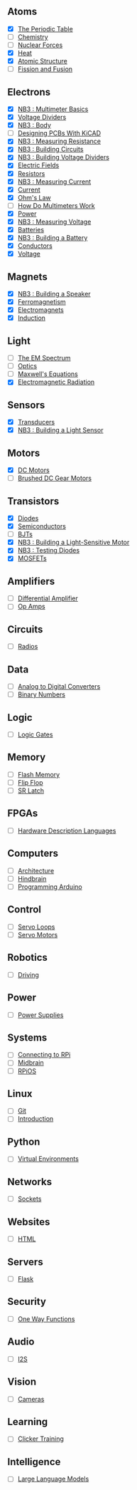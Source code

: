## Atoms
- [x] [The Periodic Table](https://vimeo.com/1028399080)
- [ ] [Chemistry]()
- [ ] [Nuclear Forces]()
- [x] [Heat](https://vimeo.com/1029691491)
- [x] [Atomic Structure](https://vimeo.com/1000458082)
- [ ] [Fission and Fusion]()

## Electrons
- [x] [NB3 : Multimeter Basics](https://vimeo.com/1027764019)
- [x] [Voltage Dividers](https://vimeo.com/1030787469)
- [x] [NB3 : Body](https://vimeo.com/1030776673)
- [ ] [Designing PCBs With KiCAD]()
- [x] [NB3 : Measuring Resistance](https://vimeo.com/1027761453)
- [x] [NB3 : Building Circuits](https://vimeo.com/1030783826)
- [x] [NB3 : Building Voltage Dividers](https://vimeo.com/1030790826)
- [x] [Electric Fields](https://vimeo.com/1032441712)
- [x] [Resistors](https://vimeo.com/1029696806)
- [x] [NB3 : Measuring Current](https://vimeo.com/1027757287)
- [x] [Current](https://vimeo.com/1029334167)
- [x] [Ohm's Law](https://vimeo.com/1029695302)
- [ ] [How Do Multimeters Work]()
- [x] [Power](https://vimeo.com/1029693122)
- [x] [NB3 : Measuring Voltage](https://vimeo.com/1027762531)
- [x] [Batteries](https://vimeo.com/1029278169)
- [x] [NB3 : Building a Battery](https://vimeo.com/1029280971)
- [x] [Conductors](https://vimeo.com/1029337222)
- [x] [Voltage](https://vimeo.com/1000730032)

## Magnets
- [x] [NB3 : Building a Speaker](https://vimeo.com/videos/1031277112)
- [x] [Ferromagnetism](https://vimeo.com/1031272573)
- [x] [Electromagnets](https://vimeo.com/1031275874)
- [x] [Induction](https://vimeo.com/1031538232)

## Light
- [ ] [The EM Spectrum]()
- [ ] [Optics]()
- [ ] [Maxwell's Equations]()
- [x] [Electromagnetic Radiation](https://vimeo.com/1032447600)

## Sensors
- [x] [Transducers](https://vimeo.com/1031477896)
- [x] [NB3 : Building a Light Sensor](https://vimeo.com/1031479533)

## Motors
- [x] [DC Motors](https://vimeo.com/1031627739)
- [ ] [Brushed DC Gear Motors]()

## Transistors
- [x] [Diodes](https://vimeo.com/1032443724)
- [x] [Semiconductors](https://vimeo.com/1032460818)
- [ ] [BJTs]()
- [x] [NB3 : Building a Light-Sensitive Motor](https://vimeo.com/1032454998)
- [x] [NB3 : Testing Diodes](https://vimeo.com/1032458879)
- [x] [MOSFETs](https://vimeo.com/1032452466)

## Amplifiers
- [ ] [Differential Amplifier]()
- [ ] [Op Amps]()

## Circuits
- [ ] [Radios]()

## Data
- [ ] [Analog to Digital Converters]()
- [ ] [Binary Numbers]()

## Logic
- [ ] [Logic Gates]()

## Memory
- [ ] [Flash Memory]()
- [ ] [Flip Flop]()
- [ ] [SR Latch]()

## FPGAs
- [ ] [Hardware Description Languages]()

## Computers
- [ ] [Architecture]()
- [ ] [Hindbrain]()
- [ ] [Programming Arduino]()

## Control
- [ ] [Servo Loops]()
- [ ] [Servo Motors]()

## Robotics
- [ ] [Driving]()

## Power
- [ ] [Power Supplies]()

## Systems
- [ ] [Connecting to RPi]()
- [ ] [Midbrain]()
- [ ] [RPiOS]()

## Linux
- [ ] [Git]()
- [ ] [Introduction]()

## Python
- [ ] [Virtual Environments]()

## Networks
- [ ] [Sockets]()

## Websites
- [ ] [HTML]()

## Servers
- [ ] [Flask]()

## Security
- [ ] [One Way Functions]()

## Audio
- [ ] [I2S]()

## Vision
- [ ] [Cameras]()

## Learning
- [ ] [Clicker Training]()

## Intelligence
- [ ] [Large Language Models]()

